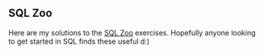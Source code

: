## SQL Zoo

Here are my solutions to the [SQL Zoo](www.sqlzoo.net) exercises. Hopefully anyone looking to get started in SQL
finds these useful d:)



